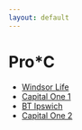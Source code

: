 ```yaml
---
layout: default
---
```

# Pro*C
* [Windsor Life](/assignments/Windsor%20Life.html)
* [Capital One 1](/assignments/Capital%20One%201.html)
* [BT Ipswich](/assignments/BT%20Ipswich.html)
* [Capital One 2](/assignments/Capital%20One%202.html)
